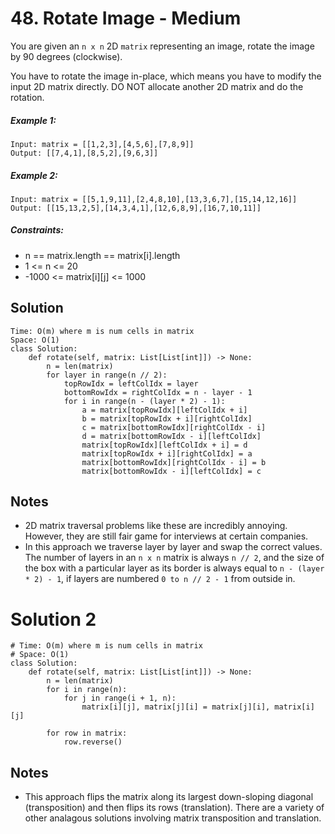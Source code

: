 # 48. Rotate Image - Medium

You are given an `n x n` 2D `matrix` representing an image, rotate the image by 90 degrees (clockwise).

You have to rotate the image in-place, which means you have to modify the input 2D matrix directly. DO NOT allocate another 2D matrix and do the rotation.

##### Example 1:

```
Input: matrix = [[1,2,3],[4,5,6],[7,8,9]]
Output: [[7,4,1],[8,5,2],[9,6,3]]
```

##### Example 2:

```
Input: matrix = [[5,1,9,11],[2,4,8,10],[13,3,6,7],[15,14,12,16]]
Output: [[15,13,2,5],[14,3,4,1],[12,6,8,9],[16,7,10,11]]
```

##### Constraints:

- n == matrix.length == matrix[i].length
- 1 <= n <= 20
- -1000 <= matrix[i][j] <= 1000

## Solution

```
Time: O(m) where m is num cells in matrix
Space: O(1)
class Solution:
    def rotate(self, matrix: List[List[int]]) -> None:
        n = len(matrix)
        for layer in range(n // 2):
            topRowIdx = leftColIdx = layer
            bottomRowIdx = rightColIdx = n - layer - 1
            for i in range(n - (layer * 2) - 1):
                a = matrix[topRowIdx][leftColIdx + i]
                b = matrix[topRowIdx + i][rightColIdx]
                c = matrix[bottomRowIdx][rightColIdx - i]
                d = matrix[bottomRowIdx - i][leftColIdx]
                matrix[topRowIdx][leftColIdx + i] = d
                matrix[topRowIdx + i][rightColIdx] = a
                matrix[bottomRowIdx][rightColIdx - i] = b
                matrix[bottomRowIdx - i][leftColIdx] = c
```

## Notes
- 2D matrix traversal problems like these are incredibly annoying. However, they are still fair game for interviews at certain companies. 
- In this approach we traverse layer by layer and swap the correct values. The number of layers in an `n x n` matrix is always `n // 2`, and the size of the box with a particular layer as its border is always equal to `n - (layer * 2) - 1`, if layers are numbered `0 to n // 2 - 1` from outside in.

# Solution 2

```
# Time: O(m) where m is num cells in matrix
# Space: O(1)
class Solution:
    def rotate(self, matrix: List[List[int]]) -> None:
        n = len(matrix)
        for i in range(n):
            for j in range(i + 1, n):
                matrix[i][j], matrix[j][i] = matrix[j][i], matrix[i][j]
                
        for row in matrix:
            row.reverse()
```

## Notes
- This approach flips the matrix along its largest down-sloping diagonal (transposition) and then flips its rows (translation). There are a variety of other analagous solutions involving matrix transposition and translation.